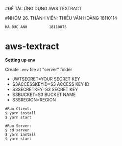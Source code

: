 #ĐỀ TÀI: ỨNG DỤNG AWS TEXTRACT

#NHÓM 26. THÀNH VIÊN:
    THIỀU VĂN HOÀNG     18110114
    
    HÀ ĐỨC ANH          18110075

# aws-textract
**Setting up env**

Create `.env` file at "server" folder

- JWTSECRET=YOUR SECRET KEY
- S3ACCESSKEYID=S3 ACCESS KEY ID
- S3SECRETKEY=S3 SECRET KEY
- S3BUCKET=S3 BUCKET NAME
- S3SREGION=REGION

```console
#Run Client:
$ yarn install
$ yarn start

#Run Server:
$ cd server
$ yarn install
$ yarn start
